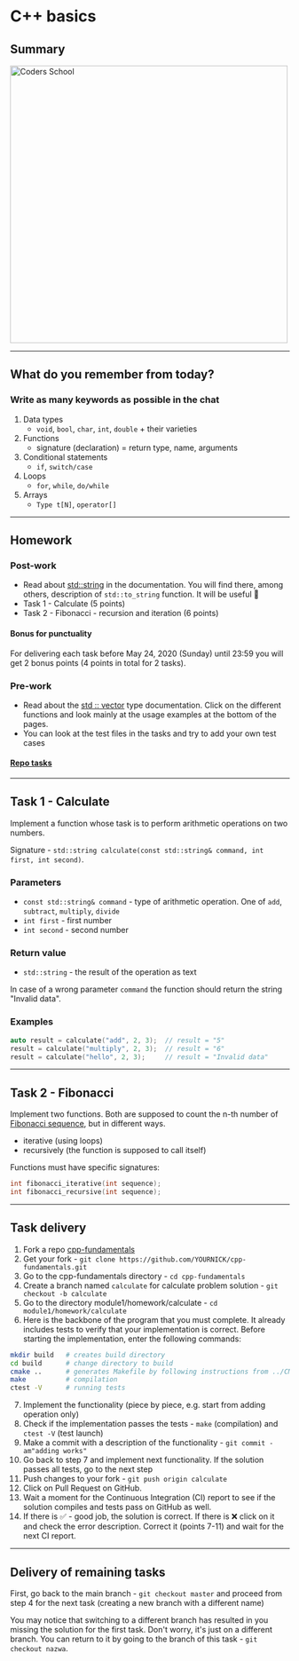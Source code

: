 <!-- .slide: data-background="#111111" -->

# C++ basics

## Summary

<a href="https://coders.school">
    <img width="500px" data-src="../coders_school_logo.png" alt="Coders School" class="plain">
</a>

___

## What do you remember from today?

### Write as many keywords as possible in the chat
<!-- .element: class="fragment fade-in" -->

1. <!-- .element: class="fragment fade-in" --> Data types
    * `void`, `bool`, `char`, `int`, `double` + their varieties
1. <!-- .element: class="fragment fade-in" --> Functions
    * signature (declaration) = return type, name, arguments
1. <!-- .element: class="fragment fade-in" --> Conditional statements
    * `if`, `switch/case`
1. <!-- .element: class="fragment fade-in" --> Loops
    * `for`, `while`, `do/while`
1. <!-- .element: class="fragment fade-in" --> Arrays
    * `Type t[N]`, `operator[]`

___
<!-- .slide: style="font-size: 0.8em" -->

## Homework

### Post-work

<!-- * If you don't know what `operator %` is then you have to read about it. It will prove useful in homework :) -->
* Read about [std::string](https://en.cppreference.com/w/cpp/string/basic_string) in the documentation. You will find there, among others, description of `std::to_string` function. It will be useful 🙂
* Task 1 - Calculate (5 points)
* Task 2 - Fibonacci - recursion and iteration (6 points)
<!-- * Task 3 - LCM and GCD (6 punktów) -->

#### Bonus for punctuality

For delivering each task before May 24, 2020 (Sunday) until 23:59 you will get 2 bonus points (4 points in total for 2 tasks).

### Pre-work

* Read about the [std :: vector](https://en.cppreference.com/w/cpp/container/vector) type documentation. Click on the different functions and look mainly at the usage examples at the bottom of the pages.
* You can look at the test files in the tasks and try to add your own test cases

#### [Repo tasks](https://github.com/coders-school/cpp-fundamentals/tree/master/module1/homework)

___
<!-- .slide: style="font-size: 0.7em" -->

## Task 1 - Calculate

Implement a function whose task is to perform arithmetic operations on two numbers.

Signature - `std::string calculate(const std::string& command, int first, int second)`.

### Parameters

* `const std::string& command` - type of arithmetic operation. One of `add`, `subtract`, `multiply`, `divide`
* `int first` - first number
* `int second` - second number

### Return value

* `std::string` - the result of the operation as text

In case of a wrong parameter `command` the function should return the string "Invalid data".

### Examples

```cpp
auto result = calculate("add", 2, 3);  // result = "5"
result = calculate("multiply", 2, 3);  // result = "6"
result = calculate("hello", 2, 3);     // result = "Invalid data"
```

___

## Task 2 - Fibonacci

Implement two functions. Both are supposed to count the n-th number of [Fibonacci sequence](https://pl.wikipedia.org/wiki/Ciąg_Fibonacci), but in different ways.

* iterative (using loops)
* recursively (the function is supposed to call itself)

Functions must have specific signatures:

```cpp
int fibonacci_iterative(int sequence);
int fibonacci_recursive(int sequence);
```

___
<!-- .slide: style="font-size: 0.55em" -->

## Task delivery

1. Fork a repo [cpp-fundamentals](https://github.com/coders-school/cpp-fundamentals)
2. Get your fork - `git clone https://github.com/YOURNICK/cpp-fundamentals.git`
3. Go to the cpp-fundamentals directory - `cd cpp-fundamentals`
4. Create a branch named `calculate` for calculate problem solution - `git checkout -b calculate`
5. Go to the directory module1/homework/calculate - `cd module1/homework/calculate`
6. Here is the backbone of the program that you must complete. It already includes tests to verify that your implementation is correct. Before starting the implementation, enter the following commands:

```bash
mkdir build   # creates build directory
cd build      # change directory to build
cmake ..      # generates Makefile by following instructions from ../CMakeLists.txt
make          # compilation
ctest -V      # running tests
```

7. Implement the functionality (piece by piece, e.g. start from adding operation only)
8. Check if the implementation passes the tests - `make` (compilation) and `ctest -V` (test launch)
9. Make a commit with a description of the functionality - `git commit -am"adding works"`
10. Go back to step 7 and implement next functionality. If the solution passes all tests, go to the next step
11. Push changes to your fork - `git push origin calculate`
12. Click on Pull Request on GitHub.
13. Wait a moment for the Continuous Integration (CI) report to see if the solution compiles and tests pass on GitHub as well.
14. If there is ✅ - good job, the solution is correct. If there is ❌ click on it and check the error description. Correct it (points 7-11) and wait for the next CI report.

___

## Delivery of remaining tasks

First, go back to the main branch - `git checkout master` and proceed from step 4 for the next task (creating a new branch with a different name)

You may notice that switching to a different branch has resulted in you missing the solution for the first task. Don't worry, it's just on a different branch. You can return to it by going to the branch of this task - `git checkout nazwa`.
